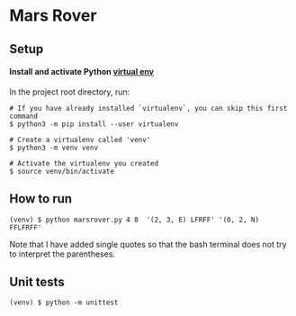 # Mars Rover

## Setup

#### Install and activate Python [virtual env](https://packaging.python.org/guides/installing-using-pip-and-virtual-environments/) 

In the project root directory, run:
```shell
# If you have already installed `virtualenv`, you can skip this first command 
$ python3 -m pip install --user virtualenv 

# Create a virtualenv called 'venv'
$ python3 -m venv venv

# Activate the virtualenv you created
$ source venv/bin/activate
```


## How to run

```shell
(venv) $ python marsrover.py 4 8  '(2, 3, E) LFRFF' '(0, 2, N) FFLFRFF'                
```
Note that I have added single quotes so that the bash terminal does not try to interpret the parentheses. 

## Unit tests
```shell
(venv) $ python -m unittest
```